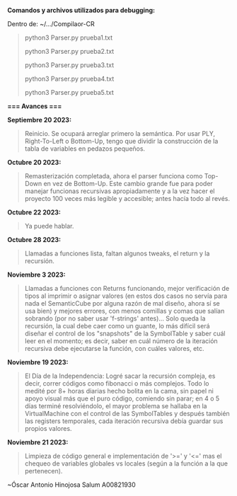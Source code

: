 **Comandos y archivos utilizados para debugging:**

Dentro de: ~/.../Compilaor-CR

> python3 Parser.py prueba1.txt
>
> python3 Parser.py prueba2.txt
>
> python3 Parser.py prueba3.txt
>
> python3 Parser.py prueba4.txt
>
> python3 Parser.py prueba5.txt

**=== Avances ===**

**Septiembre 20 2023:**

> Reinicio. Se ocupará arreglar primero la semántica. Por usar PLY, Right-To-Left o Bottom-Up, tengo que dividir la construcción de la tabla de variables en pedazos pequeños.

**Octubre 20 2023:**

> Remasterización completada, ahora el parser funciona como Top-Down en vez de Bottom-Up. Este cambio grande fue para poder manejar funcionas recursivas apropiadamente y a la vez hacer el proyecto 100 veces más legible y accesible; antes hacía todo al revés.

**Octubre 22 2023:**

> Ya puede hablar.

**Octubre 28 2023:**

> Llamadas a funciones lista, faltan algunos tweaks, el return y la recursión.

**Noviembre 3 2023:**

> Llamadas a funciones con Returns funcionando, mejor verificación de tipos al imprimir o asignar valores (en estos dos casos no servía para nada el SemanticCube por alguna razón de mal diseño, ahora sí se usa bien) y mejores errores, con menos comillas y comas que salían sobrando (por no saber usar 'f-strings' antes)... Solo queda la recursión, la cual debe caer como un guante, lo más difícil será diseñar el control de los "snapshots" de la SymbolTable y saber cuál leer en el momento; es decir, saber en cuál número de la iteración recursiva debe ejecutarse la función, con cuáles valores, etc.

**Noviembre 19 2023:**

> El Día de la Independencia: Logré sacar la recursión compleja, es decir, correr códigos como fibonacci o más complejos. Todo lo medité por 8+ horas diarias hecho bolita en la cama, sin papel ni apoyo visual más que el puro código, comiendo sin parar; en 4 o 5 días terminé resolviéndolo, el mayor problema se hallaba en la VirtualMachine con el control de las SymbolTables y después también las registers temporales, cada iteración recursiva debía guardar sus propios valores.

**Noviembre 21 2023:**

> Limpieza de código general e implementación de '>=' y '<=' mas el chequeo de variables globales vs locales (según a la función a la que pertenecen).

~Óscar Antonio Hinojosa Salum A00821930
